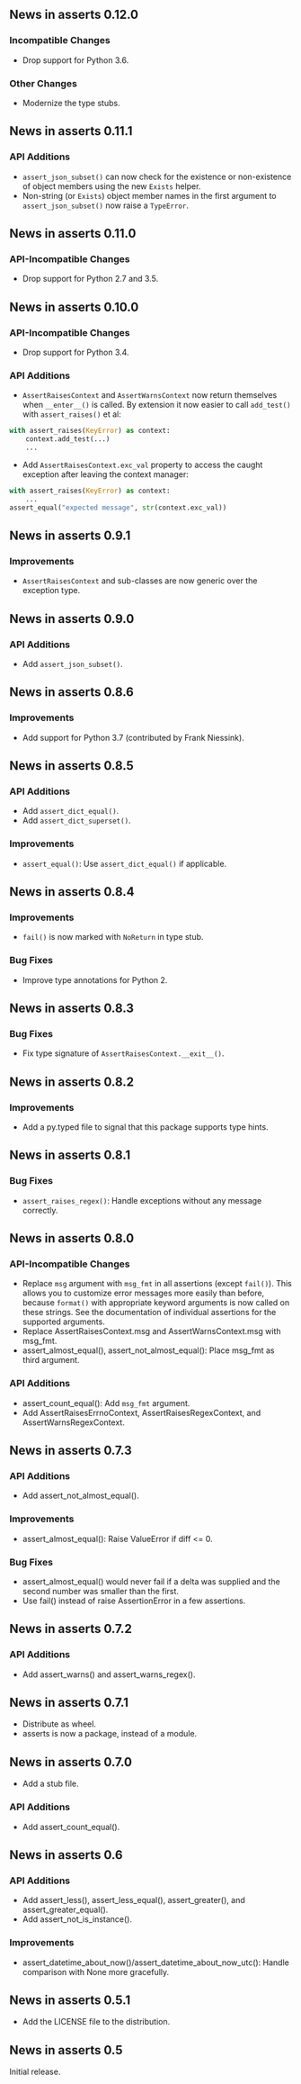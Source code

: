 ## News in asserts 0.12.0

### Incompatible Changes

- Drop support for Python 3.6.

### Other Changes

- Modernize the type stubs.

## News in asserts 0.11.1

### API Additions

- `assert_json_subset()` can now check for the existence or non-existence
  of object members using the new `Exists` helper.
- Non-string (or `Exists`) object member names in the first argument to
  `assert_json_subset()` now raise a `TypeError`.

## News in asserts 0.11.0

### API-Incompatible Changes

- Drop support for Python 2.7 and 3.5.

## News in asserts 0.10.0

### API-Incompatible Changes

- Drop support for Python 3.4.

### API Additions

- `AssertRaisesContext` and `AssertWarnsContext` now return themselves
  when `__enter__()` is called. By extension it now easier to call
  `add_test()` with `assert_raises()` et al:

```python
with assert_raises(KeyError) as context:
    context.add_test(...)
    ...
```

- Add `AssertRaisesContext.exc_val` property to access the caught
  exception after leaving the context manager:

```python
with assert_raises(KeyError) as context:
    ...
assert_equal("expected message", str(context.exc_val))
```

## News in asserts 0.9.1

### Improvements

- `AssertRaisesContext` and sub-classes are now generic over the
  exception type.

## News in asserts 0.9.0

### API Additions

- Add `assert_json_subset()`.

## News in asserts 0.8.6

### Improvements

- Add support for Python 3.7 (contributed by Frank Niessink).

## News in asserts 0.8.5

### API Additions

- Add `assert_dict_equal()`.
- Add `assert_dict_superset()`.

### Improvements

- `assert_equal()`: Use `assert_dict_equal()` if applicable.

## News in asserts 0.8.4

### Improvements

- `fail()` is now marked with `NoReturn` in type stub.

### Bug Fixes

- Improve type annotations for Python 2.

## News in asserts 0.8.3

### Bug Fixes

- Fix type signature of `AssertRaisesContext.__exit__()`.

## News in asserts 0.8.2

### Improvements

- Add a py.typed file to signal that this package supports type hints.

## News in asserts 0.8.1

### Bug Fixes

- `assert_raises_regex()`: Handle exceptions without any message correctly.

## News in asserts 0.8.0

### API-Incompatible Changes

- Replace `msg` argument with `msg_fmt` in all assertions (except `fail()`).
  This allows you to customize error messages more easily than before, because
  `format()` with appropriate keyword arguments is now called on these
  strings. See the documentation of individual assertions for the supported
  arguments.
- Replace AssertRaisesContext.msg and AssertWarnsContext.msg with msg_fmt.
- assert_almost_equal(), assert_not_almost_equal(): Place msg_fmt as third
  argument.

### API Additions

- assert_count_equal(): Add `msg_fmt` argument.
- Add AssertRaisesErrnoContext, AssertRaisesRegexContext, and
  AssertWarnsRegexContext.

## News in asserts 0.7.3

### API Additions

- Add assert_not_almost_equal().

### Improvements

- assert_almost_equal(): Raise ValueError if diff <= 0.

### Bug Fixes

- assert_almost_equal() would never fail if a delta was supplied and the
  second number was smaller than the first.
- Use fail() instead of raise AssertionError in a few assertions.

## News in asserts 0.7.2

### API Additions

- Add assert_warns() and assert_warns_regex().

## News in asserts 0.7.1

- Distribute as wheel.
- asserts is now a package, instead of a module.

## News in asserts 0.7.0

- Add a stub file.

### API Additions

- Add assert_count_equal().

## News in asserts 0.6

### API Additions

- Add assert_less(), assert_less_equal(), assert_greater(), and
  assert_greater_equal().
- Add assert_not_is_instance().

### Improvements

- assert_datetime_about_now()/assert_datetime_about_now_utc(): Handle
  comparison with None more gracefully.

## News in asserts 0.5.1

- Add the LICENSE file to the distribution.

## News in asserts 0.5

Initial release.
